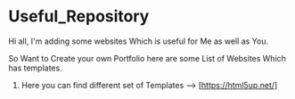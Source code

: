 # Useful_Repository

Hi all, I'm adding some websites Which is useful for Me as well as You.


So Want to Create your own Portfolio here are some List of Websites Which has templates.


1. Here you can find different set of Templates --> [https://html5up.net/]

